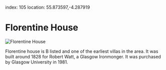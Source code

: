 index: 105
location: 55.873597,-4.287919

# Florentine House

![Florentine House](florentine-house.jpg)

Florentine house is B listed and one of the earliest villas in the
area.  It was built around 1828 for Robert Watt, a Glasgow
Ironmonger.  It was purchased by Glasgow University in 1981.

